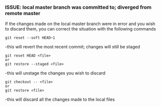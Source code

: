 ### ISSUE: local master branch was committed to; diverged from remote master

If the changes made on the local master branch were in error and you wish
to discard them, you can correct the situation with the following commands

```
git reset --soft HEAD~1
```

-this will revert the most recent commit; changes will still be staged

```
git reset HEAD <file>
or
git restore --staged <file>
```

-this will unstage the changes you wish to discard

```
git checkout -- <file>
or
git restore <file>
```

-this will discard all the changes made to the local files

